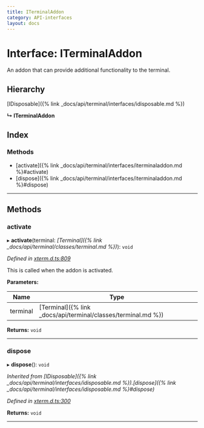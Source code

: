 ```yaml
---
title: ITerminalAddon
category: API-interfaces
layout: docs
---
```



# Interface: ITerminalAddon

An addon that can provide additional functionality to the terminal.

## Hierarchy

 [IDisposable]({% link _docs/api/terminal/interfaces/idisposable.md %})

**↳ ITerminalAddon**

## Index

### Methods

* [activate]({% link _docs/api/terminal/interfaces/iterminaladdon.md %}#activate)
* [dispose]({% link _docs/api/terminal/interfaces/iterminaladdon.md %}#dispose)

---

## Methods

<a id="activate"></a>

###  activate

▸ **activate**(terminal: *[Terminal]({% link _docs/api/terminal/classes/terminal.md %})*): `void`

*Defined in [xterm.d.ts:809](https://github.com/Tyriar/xterm.js/blob/4.0.0/typings/xterm.d.ts#L809)*

This is called when the addon is activated.

**Parameters:**

| Name | Type |
| ------ | ------ |
| terminal | [Terminal]({% link _docs/api/terminal/classes/terminal.md %}) |

**Returns:** `void`

___
<a id="dispose"></a>

###  dispose

▸ **dispose**(): `void`

*Inherited from [IDisposable]({% link _docs/api/terminal/interfaces/idisposable.md %}).[dispose]({% link _docs/api/terminal/interfaces/idisposable.md %}#dispose)*

*Defined in [xterm.d.ts:300](https://github.com/Tyriar/xterm.js/blob/4.0.0/typings/xterm.d.ts#L300)*

**Returns:** `void`

___

